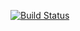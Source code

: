 [![Build Status](https://travis-ci.com/teramont/go2-lab-1.svg?branch=master)](https://travis-ci.com/teramont/go2-lab-1)
